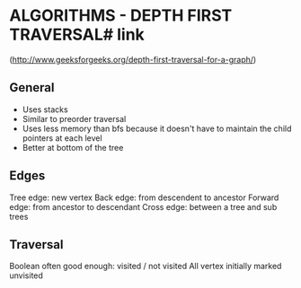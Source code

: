 # ALGORITHMS - DEPTH FIRST TRAVERSAL# link
(http://www.geeksforgeeks.org/depth-first-traversal-for-a-graph/)

## General
- Uses stacks
- Similar to preorder traversal
- Uses less memory than bfs because it doesn't have to maintain the child
pointers at each level
- Better at bottom of the tree

## Edges
Tree edge: new vertex
Back edge: from descendent to ancestor
Forward edge: from ancestor to descendant
Cross edge: between a tree and sub trees

## Traversal
Boolean often good enough: visited / not visited
All vertex initially marked unvisited
